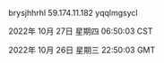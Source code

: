 brysjhhrhl 59.174.11.182 yqqlmgsycl

2022年 10月 27日 星期四 06:50:03 CST

2022年 10月 26日 星期三 22:50:03 GMT
